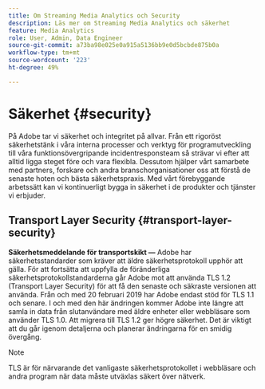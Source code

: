 ```yaml
---
title: Om Streaming Media Analytics och Security
description: Läs mer om Streaming Media Analytics och säkerhet
feature: Media Analytics
role: User, Admin, Data Engineer
source-git-commit: a73ba98e025e0a915a5136bb9e0d5bcbde875b0a
workflow-type: tm+mt
source-wordcount: '223'
ht-degree: 49%

---
```




# Säkerhet {#security}

På Adobe tar vi säkerhet och integritet på allvar. Från ett rigoröst säkerhetstänk i våra interna processer och verktyg för programutveckling till våra funktionsövergripande incidentresponsteam så strävar vi efter att alltid ligga steget före och vara flexibla. Dessutom hjälper vårt samarbete med partners, forskare och andra branschorganisationer oss att förstå de senaste hoten och bästa säkerhetspraxis. Med vårt förebyggande arbetssätt kan vi kontinuerligt bygga in säkerhet i de produkter och tjänster vi erbjuder.


## Transport Layer Security {#transport-layer-security}

**Säkerhetsmeddelande för transportskikt —** Adobe har säkerhetsstandarder som kräver att äldre säkerhetsprotokoll upphör att gälla. För att fortsätta att uppfylla de föränderliga säkerhetsprotokollstandarderna går Adobe mot att använda TLS 1.2 (Transport Layer Security) för att få den senaste och säkraste versionen att använda. Från och med 20 februari 2019 har Adobe endast stöd för TLS 1.1 och senare. I och med den här ändringen kommer Adobe inte längre att samla in data från slutanvändare med äldre enheter eller webbläsare som använder TLS 1.0. Att migrera till TLS 1.2 ger högre säkerhet. Det är viktigt att du går igenom detaljerna och planerar ändringarna för en smidig övergång.

>[!NOTE]
>
>TLS är för närvarande det vanligaste säkerhetsprotokollet i webbläsare och andra program när data måste utväxlas säkert över nätverk.
